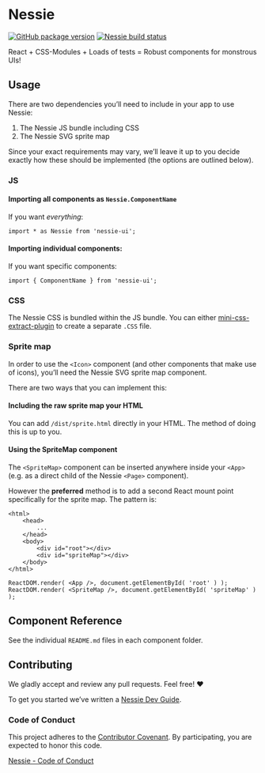 # Nessie
[![GitHub package version](https://img.shields.io/github/package-json/v/sociomantic-tsunami/nessie.svg?style=plastic)]()
[![Nessie build status](https://travis-ci.org/sociomantic-tsunami/nessie.svg)](https://travis-ci.org)

React + CSS-Modules + Loads of tests = Robust components for monstrous UIs!

## Usage

There are two dependencies you’ll need to include in your app to use Nessie:

1. The Nessie JS bundle including CSS
1. The Nessie SVG sprite map

Since your exact requirements may vary, we’ll leave it up to you decide exactly
how these should be implemented (the options are outlined below).

### JS

#### Importing all components as `Nessie.ComponentName`

If you want _everything_:
```
import * as Nessie from 'nessie-ui';
```

#### Importing individual components:

If you want specific components:
```
import { ComponentName } from 'nessie-ui';
```

### CSS

The Nessie CSS is bundled within the JS bundle. You can either [mini-css-extract-plugin](https://github.com/webpack-contrib/mini-css-extract-plugin) to create a separate `.CSS` file.

### Sprite map

In order to use the `<Icon>` component (and other components that make use of
icons), you’ll need the Nessie SVG sprite map component.

There are two ways that you can implement this:

#### Including the raw sprite map your HTML

You can add `/dist/sprite.html` directly in your HTML. The method of doing this
is up to you.

#### Using the SpriteMap component

The `<SpriteMap>` component can be inserted anywhere inside your `<App>` (e.g.
as a direct child of the Nessie `<Page>` component).

However the __preferred__ method is to add a second React mount point
specifically for the sprite map. The pattern is:

```
<html>
    <head>
        ...
    </head>
    <body>
        <div id="root"></div>
        <div id="spriteMap"></div>
    </body>
</html>
```

```
ReactDOM.render( <App />, document.getElementById( 'root' ) );
ReactDOM.render( <SpriteMap />, document.getElementById( 'spriteMap' ) );
```

## Component Reference

See the individual `README.md` files in each component folder.


## Contributing

We gladly accept and review any pull requests. Feel free! :heart:

To get you started we’ve written a [Nessie Dev Guide](https://github.com/sociomantic-tsunami/nessie/wiki/Nessie-Dev-Guide).

### Code of Conduct

This project adheres to the [Contributor
Covenant](<http://contributor-covenant.org/>). By participating, you
are expected to honor this code.

[Nessie - Code of
Conduct](<https://github.com/sociomantic-tsunami/nessie/blob/master/CODE_OF_CONDUCT.md>)
